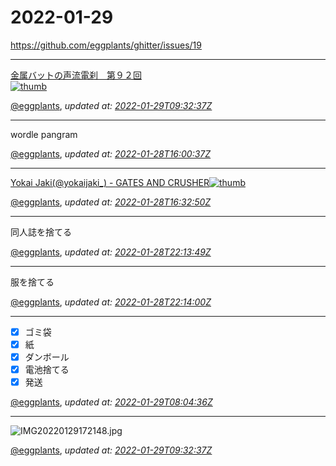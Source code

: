 # 2022-01-29

<https://github.com/eggplants/ghitter/issues/19>

---

[金属バットの声流電刹　第９２回<br>![thumb](https://img.youtube.com/vi/59HCAvKsGHk/0.jpg)](http://youtu.be/59HCAvKsGHk)

[@eggplants](https://github.com/eggplants), *updated at: [2022-01-29T09:32:37Z](https://github.com/eggplants/ghitter/issues/19#issue-1117517998)*

---

wordle pangram

[@eggplants](https://github.com/eggplants), *updated at: [2022-01-28T16:00:37Z](https://github.com/eggplants/ghitter/issues/19#issuecomment-1024357351)*

---

[Yokai Jaki(@yokaijaki_) - GATES AND CRUSHER![thumb](https://i1.sndcdn.com/artworks-F82Ef6zOHfq6xSaR-ddFx8g-t500x500.jpg)](https://soundcloud.com/yokaijaki/sets/gates-and-crusher)

[@eggplants](https://github.com/eggplants), *updated at: [2022-01-28T16:32:50Z](https://github.com/eggplants/ghitter/issues/19#issuecomment-1024389455)*

---

同人誌を捨てる

[@eggplants](https://github.com/eggplants), *updated at: [2022-01-28T22:13:49Z](https://github.com/eggplants/ghitter/issues/19#issuecomment-1024692128)*

---

服を捨てる

[@eggplants](https://github.com/eggplants), *updated at: [2022-01-28T22:14:00Z](https://github.com/eggplants/ghitter/issues/19#issuecomment-1024692227)*

---

- [x] ゴミ袋
- [x] 紙
- [x] ダンボール
- [x] 電池捨てる
- [x] 発送

[@eggplants](https://github.com/eggplants), *updated at: [2022-01-29T08:04:36Z](https://github.com/eggplants/ghitter/issues/19#issuecomment-1024848381)*

---

![IMG20220129172148.jpg](https://user-images.githubusercontent.com/42153744/151655845-dc9d0f1d-fcab-476a-9558-d7e500c936f2.jpg)

[@eggplants](https://github.com/eggplants), *updated at: [2022-01-29T09:32:37Z](https://github.com/eggplants/ghitter/issues/19#issuecomment-1024876036)*
